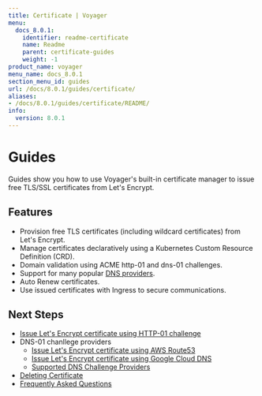 ```yaml
---
title: Certificate | Voyager
menu:
  docs_8.0.1:
    identifier: readme-certificate
    name: Readme
    parent: certificate-guides
    weight: -1
product_name: voyager
menu_name: docs_8.0.1
section_menu_id: guides
url: /docs/8.0.1/guides/certificate/
aliases:
- /docs/8.0.1/guides/certificate/README/
info:
  version: 8.0.1
---
```


# Guides

Guides show you how to use Voyager's built-in certificate manager to issue free TLS/SSL certificates from Let's Encrypt.

## Features
- Provision free TLS certificates (including wildcard certificates) from Let's Encrypt.
- Manage certificates declaratively using a Kubernetes Custom Resource Definition (CRD).
- Domain validation using ACME http-01 and dns-01 challenges.
- Support for many popular [DNS providers](/docs/8.0.1/guides/certificate/dns/providers).
- Auto Renew certificates.
- Use issued certificates with Ingress to secure communications.

## Next Steps
- [Issue Let's Encrypt certificate using HTTP-01 challenge](/docs/8.0.1/guides/certificate/http/overview)
- DNS-01 chanllege providers
  - [Issue Let's Encrypt certificate using AWS Route53](/docs/8.0.1/guides/certificate/dns/route53)
  - [Issue Let's Encrypt certificate using Google Cloud DNS](/docs/8.0.1/guides/certificate/dns/google-cloud)
  - [Supported DNS Challenge Providers](/docs/8.0.1/guides/certificate/dns/providers)
- [Deleting Certificate](/docs/8.0.1/guides/certificate/delete)
- [Frequently Asked Questions](/docs/8.0.1/guides/certificate/faq)
